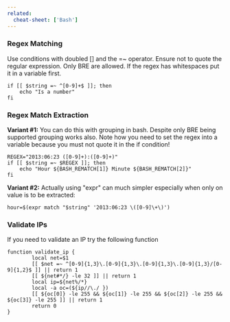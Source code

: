 ```yaml
---
related:
  cheat-sheet: ['Bash']
---
```


### Regex Matching

Use conditions with doubled [] and the =\~ operator. Ensure not to quote
the regular expression. Only BRE are allowed. If the regex has
whitespaces put it in a variable first.

    if [[ $string =~ ^[0-9]+$ ]]; then 
        echo "Is a number"
    fi

### Regex Match Extraction

**Variant \#1:** You can do this with grouping in bash. Despite only BRE
being supported grouping works also. Note how you need to set the regex
into a variable because you must not quote it in the if condition!

    REGEX="2013:06:23 ([0-9]+):([0-9]+)"
    if [[ $string =~ $REGEX ]]; then
        echo "Hour ${BASH_REMATCH[1]} Minute ${BASH_REMATCH[2]}"
    fi

**Variant \#2:** Actually using "expr" can much simpler especially when
only on value is to be extracted:

    hour=$(expr match "$string" '2013:06:23 \([0-9]\+\)')

### Validate IPs

If you need to validate an IP try the following function

    function validate_ip {
            local net=$1
            [[ $net =~ ^[0-9]{1,3}\.[0-9]{1,3}\.[0-9]{1,3}\.[0-9]{1,3}/[0-9]{1,2}$ ]] || return 1
            [[ ${net#*/} -le 32 ]] || return 1
            local ip=${net%/*}
            local -a oc=(${ip//\./ })
            [[ ${oc[0]} -le 255 && ${oc[1]} -le 255 && ${oc[2]} -le 255 && ${oc[3]} -le 255 ]] || return 1
            return 0
    }
